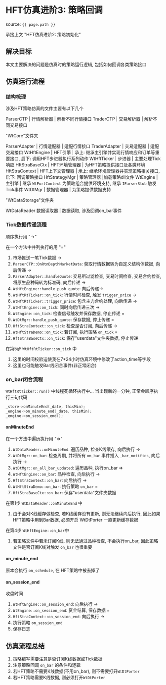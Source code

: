 # HFT仿真进阶3: 策略回调

source: `{{ page.path }}`

承接上文 "HFT仿真进阶2: 策略初始化"

## 解决目标

本文主要解决的问题是仿真时的策略运行逻辑, 包括如何回调各类策略接口

## 仿真运行流程

### 结构梳理

涉及HFT策略仿真的文件主要有以下几个

ParserCTP | 行情解析器 | 解析不同行情接口
TraderCTP | 交易解析器 | 解析不同交易接口


"WtCore"文件夹

ParserAdapter | 行情适配器 | 适配行情接口
TraderAdapter | 交易适配器 | 适配交易接口
WtHftEngine | HFT引擎 | 承上: 继承主引擎并实现行情响应和订单等重要接口, 启下: 调用HFT步进器执行系列动作
WtHftTicker | 步进器 | 主要处理Tick响应
HftStraBaseCtx | HFT环境管理器 | 为HFT策略提供接口及各类环境
HftStraContext | HFT上下文管理器 | 承上: 继承环境管理器并实现策略相关接口, 启下: 回调策略接口
HftStrategyMgr | 策略管理器 |加载策略dll文件
WtEngine | 主引擎 | 继承 `WtPortContext` 为策略组合提供环境支持, 继承 `IParserStub` 触发Tick事件 
WtDtMgr | 数据管理器 | 为策略提供数据支持

"WtDataStorage"文件夹

WtDataReader 数据读取器 | 数据读取, 涉及回调on_bar事件


### Tick数据传递流程

顺序执行用 "->"

在一个方法中并列执行的用 "=" 

1. 市场推送一笔Tick数据 -> 
2. `ParserCTP::OnRtnDepthMarketData`: 获取行情数据转为自定义结构体数据, 向后传递 -> 
3. `ParserAdapter::handleQuote`: 交易所过滤检查, 交易时间检查, 交易合约检查, 将原生品种码转为标准码, 向后传递 ->
4. `WtHftEngine::handle_push_quote`: 向后传递->
5. `WtHftRtTicker::on_tick`: 行情时间检查, 触发 `trigger_price` ->
6. `WtHftRtTicker::trigger_price`: 包含主力合约处理, 向后传递 ->
7. `WtHftEngine::on_tick`: 同时向后传递三次 ->
8. `WtEngine::on_tick`: 检查信号触发并保存数据, 停止传递 =
9. `WtDtMgr::handle_push_quote`: 保存数据, 停止传递 =
10. `HftStraContext::on_tick`: 检查是否订阅, 向后传递 ->
11. `WtHftStraDemo::on_tick`: 若订阅, 执行策略 `on_tick` =
12. `HftStraBaseCtx::on_tick`: 保存"userdata"文件夹数据, 停止传递

在第5步 `WtHftRtTicker::on_tick` 中

1. 这里的时间校验迫使我在7*24小时仿真环境中修改了action_time等字段
2. 这里也可能触发Bar线闭合事件(非正常闭合)

### on_bar闭合流程

`WtHftRtTicker::run()` 中线程死循环执行中...
当出现新的一分钟, 正常会顺序执行三句代码

```cpp
_store->onMinuteEnd(_date, thisMin);
_engine->on_minute_end(_date, thisMin);
_engine->on_session_end();
```

#### onMinuteEnd

在一个方法中遍历执行用 "=>"

1. `WtDataReader::onMinuteEnd`: 遍历品种, 检查K线缓存, 向后执行 =>
2. `WtDtMgr::on_bar`: 检查周期, 并将所有 `on_bar` 事件插入 `_bar_notifies`, 向后执行 ->
3. `WtDtMgr::on_all_bar_updated`: 遍历品种, 执行on_bar =>
4. `WtHftEngine::on_bar`: 品种检查, 向后执行 ->
5. `HftStraContext::on_bar`: 向后执行 ->
6. `WtHftStraDemo::on_bar`: 执行策略 `on_bar` =
7. `HftStraBaseCtx::on_bar`: 保存"userdata"文件夹数据

在第1步 `WtDataReader::onMinuteEnd` 中

1. 由于会对K线缓存做检查, 若K线缓存没有更新, 则无法继续向后执行, 因此如果HFT策略中用到Bar数据, 必须开启 WtDtPorter 一直更新缓存数据

在第4步 `WtHftEngine::on_bar`中

1. 若策略文件中若未订阅K线, 则无法通过品种检查, 不会执行on_bar, 因此策略文件是否订阅K线对触发 `on_bar` 也很重要

#### on_minute_end

原本会执行 `on_schedule`, 在 HFT策略中被去掉了

#### on_session_end

收盘时间
1. `WtHftEngine::on_session_end`: 向后执行 ->
2. `WtEngine::on_session_end`: 资金结算, 保存数据 =
3. `HftStraContext::on_session_end`: 向后执行 ->
4. 执行策略 `on_session_end`
5. 保存日志

## 仿真流程总结

1. 策略编写需要注意是否订阅K线数据或Tick数据
2. 注意策略回调 `on_bar` 的条件和逻辑
3. 若HFT策略不需要K线数据(不用on_bar), 则不需要打开`WtDtPorter`
4. 若HFT策略需要K线数据, 则必须打开`WtDtPorter`
